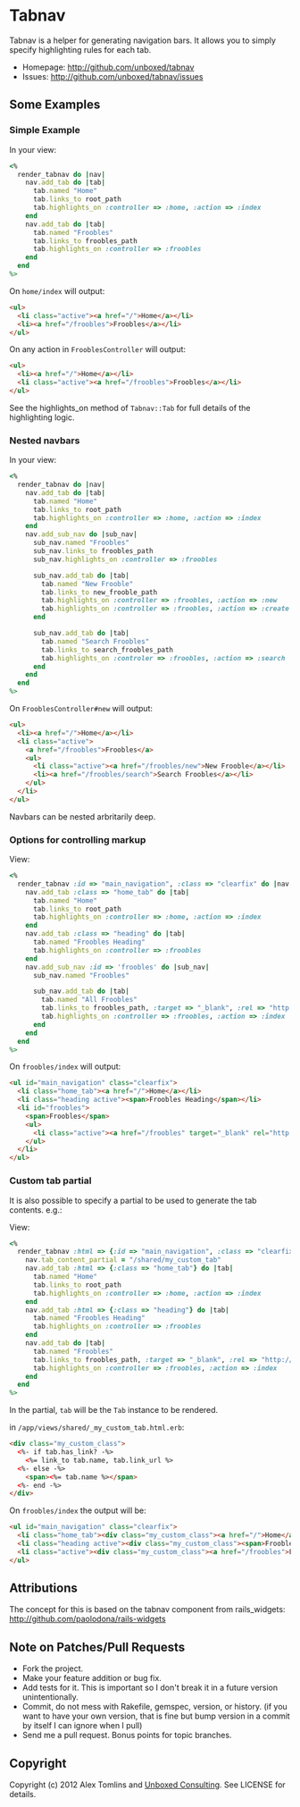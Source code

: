 # Tabnav

Tabnav is a helper for generating navigation bars. It allows you to simply specify highlighting rules for each tab.

* Homepage: http://github.com/unboxed/tabnav
* Issues: http://github.com/unboxed/tabnav/issues

## Some Examples

### Simple Example

In your view:

```ruby
<%
  render_tabnav do |nav|
    nav.add_tab do |tab|
      tab.named "Home"
      tab.links_to root_path
      tab.highlights_on :controller => :home, :action => :index
    end
    nav.add_tab do |tab|
      tab.named "Froobles"
      tab.links_to froobles_path
      tab.highlights_on :controller => :froobles
    end
  end
%>
```

On `home/index` will output:

```html
<ul>
  <li class="active"><a href="/">Home</a></li>
  <li><a href="/froobles">Froobles</a></li>
</ul>
```

On any action in `FrooblesController` will output:

```html
<ul>
  <li><a href="/">Home</a></li>
  <li class="active"><a href="/froobles">Froobles</a></li>
</ul>
```

See the highlights_on method of `Tabnav::Tab` for full details of the highlighting logic.

### Nested navbars

In your view:

```ruby
<%
  render_tabnav do |nav|
    nav.add_tab do |tab|
      tab.named "Home"
      tab.links_to root_path
      tab.highlights_on :controller => :home, :action => :index
    end
    nav.add_sub_nav do |sub_nav|
      sub_nav.named "Froobles"
      sub_nav.links_to froobles_path
      sub_nav.highlights_on :controller => :froobles

      sub_nav.add_tab do |tab|
        tab.named "New Frooble"
        tab.links_to new_frooble_path
        tab.highlights_on :controller => :froobles, :action => :new
        tab.highlights_on :controller => :froobles, :action => :create
      end

      sub_nav.add_tab do |tab|
        tab.named "Search Froobles"
        tab.links_to search_froobles_path
        tab.highlights_on :controler => :froobles, :action => :search
      end
    end
  end
%>
```

On `FrooblesController#new` will output:

```html
<ul>
  <li><a href="/">Home</a></li>
  <li class="active">
    <a href="/froobles">Froobles</a>
    <ul>
      <li class="active"><a href="/froobles/new">New Frooble</a></li>
      <li><a href="/froobles/search">Search Froobles</a></li>
    </ul>
  </li>
</ul>
```

Navbars can be nested arbritarily deep.

### Options for controlling markup

View:

```ruby
<%
  render_tabnav :id => "main_navigation", :class => "clearfix" do |nav|
    nav.add_tab :class => "home_tab" do |tab|
      tab.named "Home"
      tab.links_to root_path
      tab.highlights_on :controller => :home, :action => :index
    end
    nav.add_tab :class => "heading" do |tab|
      tab.named "Froobles Heading"
      tab.highlights_on :controller => :froobles
    end
    nav.add_sub_nav :id => 'froobles' do |sub_nav|
      sub_nav.named "Froobles"

      sub_nav.add_tab do |tab|
        tab.named "All Froobles"
        tab.links_to froobles_path, :target => "_blank", :rel => "http://foo.bar/"
        tab.highlights_on :controller => :froobles, :action => :index
      end
    end
  end
%>
```

On `froobles/index` will output:

```html
<ul id="main_navigation" class="clearfix">
  <li class="home_tab"><a href="/">Home</a></li>
  <li class="heading active"><span>Froobles Heading</span></li>
  <li id="froobles">
    <span>Froobles</span>
    <ul>
      <li class="active"><a href="/froobles" target="_blank" rel="http://foo.bar/">All Froobles</a></li>
    </ul>
  </li>
</ul>
```

### Custom tab partial

It is also possible to specify a partial to be used to generate the tab contents. e.g.:

View:

```ruby
<%
  render_tabnav :html => {:id => "main_navigation", :class => "clearfix"} do |nav|
    nav.tab_content_partial = "/shared/my_custom_tab"
    nav.add_tab :html => {:class => "home_tab"} do |tab|
      tab.named "Home"
      tab.links_to root_path
      tab.highlights_on :controller => :home, :action => :index
    end
    nav.add_tab :html => {:class => "heading"} do |tab|
      tab.named "Froobles Heading"
      tab.highlights_on :controller => :froobles
    end
    nav.add_tab do |tab|
      tab.named "Froobles"
      tab.links_to froobles_path, :target => "_blank", :rel => "http://foo.bar/"
      tab.highlights_on :controller => :froobles, :action => :index
    end
  end
%>
```

In the partial, `tab` will be the `Tab` instance to be rendered.

in `/app/views/shared/_my_custom_tab.html.erb`:

```html
<div class="my_custom_class">
  <%- if tab.has_link? -%>
    <%= link_to tab.name, tab.link_url %>
  <%- else -%>
    <span><%= tab.name %></span>
  <%- end -%>
</div>
```

On `froobles/index` the output will be:

```html
<ul id="main_navigation" class="clearfix">
  <li class="home_tab"><div class="my_custom_class"><a href="/">Home</a></div></li>
  <li class="heading active"><div class="my_custom_class"><span>Froobles Heading</span></div></li>
  <li class="active"><div class="my_custom_class"><a href="/froobles">Froobles</a></div></li>
</ul>
```

## Attributions

The concept for this is based on the tabnav component from rails_widgets: http://github.com/paolodona/rails-widgets

## Note on Patches/Pull Requests

* Fork the project.
* Make your feature addition or bug fix.
* Add tests for it. This is important so I don't break it in a
  future version unintentionally.
* Commit, do not mess with Rakefile, gemspec, version, or history.
  (if you want to have your own version, that is fine but bump version in a commit by itself I can ignore when I pull)
* Send me a pull request. Bonus points for topic branches.

## Copyright

Copyright (c) 2012 Alex Tomlins and [Unboxed Consulting](http://www.unboxedconsulting.com/). See LICENSE for details.
